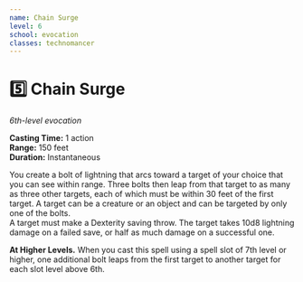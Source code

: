 ```yaml
---
name: Chain Surge
level: 6
school: evocation
classes: technomancer
---
```


# :five: Chain Surge
_6th-level evocation_ 

**Casting Time:** 1 action    
**Range:** 150 feet    
**Duration:** Instantaneous 

You create a bolt of lightning that arcs toward a target of your choice that you can see within range. Three bolts then leap from that target to as many as three other targets, each of which must be within 30 feet of the first target. A target can be a creature or an object and can be targeted by only one of the bolts.    
A target must make a Dexterity saving throw. The target takes 10d8 lightning damage on a failed save, or half as much damage on a successful one. 

**At Higher Levels.** When you cast this spell using a spell slot of 7th level or higher, one additional bolt leaps from the first target to another target for each slot level above 6th. 